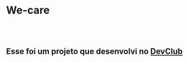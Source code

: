 <h1>We-care</h1>
<br>
<br>
<h2>Esse foi um projeto que desenvolvi no <a href="https://rodolfomori.com.br/devclub"/>DevClub</a></h2>
